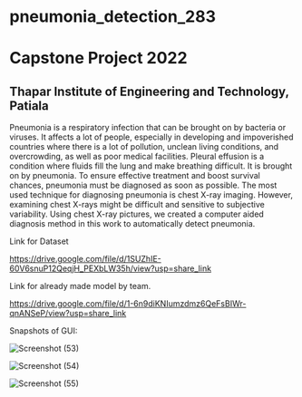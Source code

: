 # pneumonia_detection_283
# Capstone Project 2022 
## Thapar Institute of Engineering and Technology, Patiala


Pneumonia is a respiratory infection that can be brought on by bacteria or viruses. It affects a lot of people, especially in developing and impoverished countries where there is a lot of pollution, unclean living conditions, and overcrowding, as well as poor medical facilities. Pleural effusion is a condition where fluids fill the lung and make breathing difficult. It is brought on by pneumonia. To ensure effective treatment and boost survival chances, pneumonia must be diagnosed as soon as possible. The most used technique for diagnosing pneumonia is chest X-ray imaging. However, examining chest X-rays might be difficult and sensitive to subjective variability. Using chest X-ray pictures, we created a computer aided diagnosis method in this work to automatically detect pneumonia.


Link for Dataset

https://drive.google.com/file/d/1SUZhIE-60V6snuP12QeqjH_PEXbLW35h/view?usp=share_link

Link for already made model by team.

https://drive.google.com/file/d/1-6n9diKNIumzdmz6QeFsBIWr-qnANSeP/view?usp=share_link

Snapshots of GUI:

![Screenshot (53)](https://user-images.githubusercontent.com/71809717/208352851-5e0e92ec-4080-408f-97e6-60b8aa75c39c.png)

![Screenshot (54)](https://user-images.githubusercontent.com/71809717/208352749-295e7595-d637-4129-9504-2a1a6a191e63.png)

![Screenshot (55)](https://user-images.githubusercontent.com/71809717/208352753-6dabbeef-00b3-4a0a-a810-41b8b884bbd7.png)

